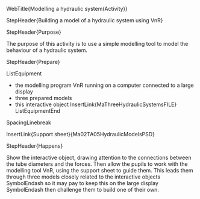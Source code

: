 WebTitle{Modelling a hydraulic system(Activity)}

StepHeader{Building a model of a hydraulic system using VnR}

StepHeader{Purpose}

The purpose of this activity is to use a simple modelling tool to model the behaviour of a hydraulic system.

StepHeader{Prepare}

ListEquipment
- the modelling program VnR running on a computer connected to a large display
- three prepared models
- this interactive object InsertLink{MaThreeHydraulicSystemsFILE}
ListEquipmentEnd

SpacingLinebreak

InsertLink{Support sheet}{Ma02TA05HydraulicModelsPSD}

StepHeader{Happens}

Show the interactive object, drawing attention to the connections between the tube diameters and the forces. Then allow the pupils to work with the modelling tool VnR, using the support sheet to guide them. This leads them through three models closely related to the interactive objects SymbolEndash so it may pay to keep this on the large display SymbolEndash then challenge them to build one of their own.



